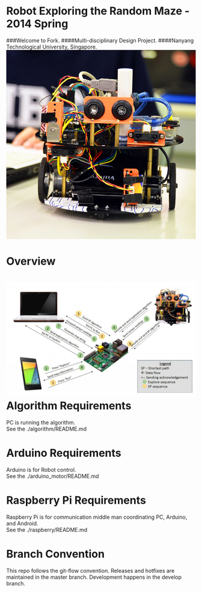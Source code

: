 Robot Exploring the Random Maze - 2014 Spring
==============
###Welcome to Fork.
####Multi-disciplinary Design Project. 
####Nanyang Technological University, Singapore.   
![pic](./img/p0.jpg)

Overview
==============
![pic](./img/p1.jpg)
Algorithm Requirements
==============
PC is running the algorithm.  
See the ./algorithm/README.md

Arduino Requirements
==============
Arduino is for Robot control.  
See the ./arduino_motor/README.md


Raspberry Pi Requirements
==============
Raspberry Pi is for communication middle man coordinating PC, Arduino, and Android.  
See the ./raspberry/README.md

Branch Convention
==============
This repo follows the git-flow convention. Releases and hotfixes are maintained in the master branch. Development happens in the develop branch. 
